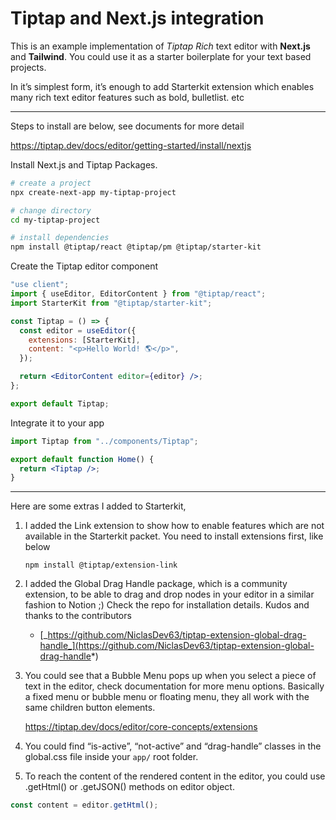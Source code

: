 # Tiptap and Next.js integration

This is an example implementation of _Tiptap Rich_ text editor with **Next.js** and **Tailwind**. You could use it as a starter boilerplate for your text based projects.

In it’s simplest form, it’s enough to add Starterkit extension which enables many rich text editor features such as bold, bulletlist. etc

---

Steps to install are below, see documents for more detail

https://tiptap.dev/docs/editor/getting-started/install/nextjs

Install Next.js and Tiptap Packages.

```bash
# create a project
npx create-next-app my-tiptap-project

# change directory
cd my-tiptap-project

# install dependencies
npm install @tiptap/react @tiptap/pm @tiptap/starter-kit

```

Create the Tiptap editor component

```jsx
"use client";
import { useEditor, EditorContent } from "@tiptap/react";
import StarterKit from "@tiptap/starter-kit";

const Tiptap = () => {
  const editor = useEditor({
    extensions: [StarterKit],
    content: "<p>Hello World! 🌎️</p>",
  });

  return <EditorContent editor={editor} />;
};

export default Tiptap;
```

Integrate it to your app

```jsx
import Tiptap from "../components/Tiptap";

export default function Home() {
  return <Tiptap />;
}
```

---

Here are some extras I added to Starterkit,

1. I added the Link extension to show how to enable features which are not available in the Starterkit packet. You need to install extensions first, like below

   `npm install @tiptap/extension-link`

2. I added the Global Drag Handle package, which is a community extension, to be able to drag and drop nodes in your editor in a similar fashion to Notion ;) Check the repo for installation details. Kudos and thanks to the contributors
   - [_https://github.com/NiclasDev63/tiptap-extension-global-drag-handle_](https://github.com/NiclasDev63/tiptap-extension-global-drag-handle*)
3. You could see that a Bubble Menu pops up when you select a piece of text in the editor, check documentation for more menu options. Basically a fixed menu or bubble menu or floating menu, they all work with the same children button elements.

   https://tiptap.dev/docs/editor/core-concepts/extensions

4. You could find “is-active”, “not-active” and “drag-handle” classes in the global.css file inside your `app/` root folder.
5. To reach the content of the rendered content in the editor, you could use .getHtml() or .getJSON() methods on editor object.

```jsx
const content = editor.getHtml();
```
